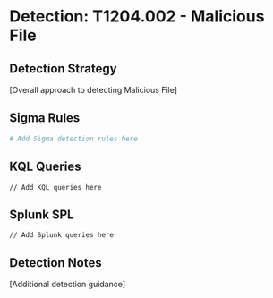 # Detection: T1204.002 - Malicious File

## Detection Strategy
[Overall approach to detecting Malicious File]

## Sigma Rules
```yaml
# Add Sigma detection rules here
```

## KQL Queries
```kusto
// Add KQL queries here
```

## Splunk SPL
```spl
// Add Splunk queries here
```

## Detection Notes
[Additional detection guidance]
